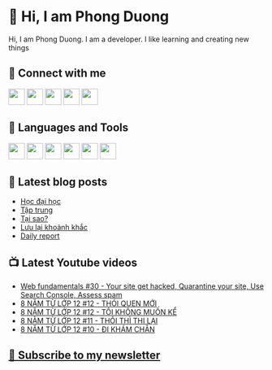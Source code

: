 # 👋 Hi, I am Phong Duong

Hi, I am Phong Duong. I am a developer. I like learning and creating new things

## 🔗 Connect with me
[<img height="32" width="32" src="https://cdn.jsdelivr.net/npm/simple-icons@v3/icons/youtube.svg" />](https://www.youtube.com/channel/UCXykqt3V2-9bYXKWZRcH0rA)
[<img height="32" width="32" src="https://cdn.jsdelivr.net/npm/simple-icons@v3/icons/instagram.svg" />](https://www.instagram.com/phongduonglh)
[<img height="32" width="32" src="https://cdn.jsdelivr.net/npm/simple-icons@v3/icons/twitter.svg" />](https://twitter.com/phongduonglh)
[<img height="32" width="32" src="https://cdn.jsdelivr.net/npm/simple-icons@v3/icons/facebook.svg" />](https://www.facebook.com/phongduonglh)
[<img height="32" width="32" src="https://cdn.jsdelivr.net/npm/simple-icons@v3/icons/linkedin.svg" />](https://www.linkedin.com/in/phongduonglh)

## 🧰 Languages and Tools

[<img height="32" width="32" src="https://cdn.jsdelivr.net/npm/simple-icons@v3/icons/javascript.svg" />](javascript)
[<img height="32" width="32" src="https://cdn.jsdelivr.net/npm/simple-icons@v3/icons/html5.svg" />](html5)
[<img height="32" width="32" src="https://cdn.jsdelivr.net/npm/simple-icons@v3/icons/css3.svg" />](css3)
[<img height="32" width="32" src="https://cdn.jsdelivr.net/npm/simple-icons@v3/icons/node-dot-js.svg" />](nodejs)
[<img height="32" width="32" src="https://cdn.jsdelivr.net/npm/simple-icons@v3/icons/react.svg" />](react)
[<img height="32" width="32" src="https://cdn.jsdelivr.net/npm/simple-icons@v3/icons/vue-dot-js.svg" />](vue)

## 📝 Latest blog posts

<!-- BLOG-POST-LIST:START -->
- [Học đại học](https://phongduong.dev/blog/2021/05/hoc-dai-hoc/)
- [Tập trung](https://phongduong.dev/blog/2021/05/tap-trung/)
- [Tại sao?](https://phongduong.dev/blog/2021/05/tai-sao/)
- [Lưu lại khoảnh khắc](https://phongduong.dev/blog/2021/05/luu-lai-khoanh-khac/)
- [Daily report](https://phongduong.dev/blog/2021/05/daily-report/)
<!-- BLOG-POST-LIST:END -->

## 📺 Latest Youtube videos

<!-- YOUTUBE-VIDEO-LIST:START -->
- [Web fundamentals #30 - Your site get hacked, Quarantine your site, Use Search Console, Assess spam](https://www.youtube.com/watch?v=KKgrDwV0m0w)
- [8 NĂM TỪ LỚP 12 #12 - THÓI QUEN MỚI](https://www.youtube.com/watch?v=2dNyiah6q98)
- [8 NĂM TỪ LỚP 12 #12 - TÔI KHÔNG MUỐN KỂ](https://www.youtube.com/watch?v=Gqy40jIn5Rs)
- [8 NĂM TỪ LỚP 12 #11 - THÔI THÌ THI LẠI](https://www.youtube.com/watch?v=Phoh0HQjESQ)
- [8 NĂM TỪ LỚP 12 #10 - ĐI KHÁM CHÂN](https://www.youtube.com/watch?v=QPmm6pqq-NY)
<!-- YOUTUBE-VIDEO-LIST:END -->

## [💌 Subscribe to my newsletter](https://koogio.substack.com/)
